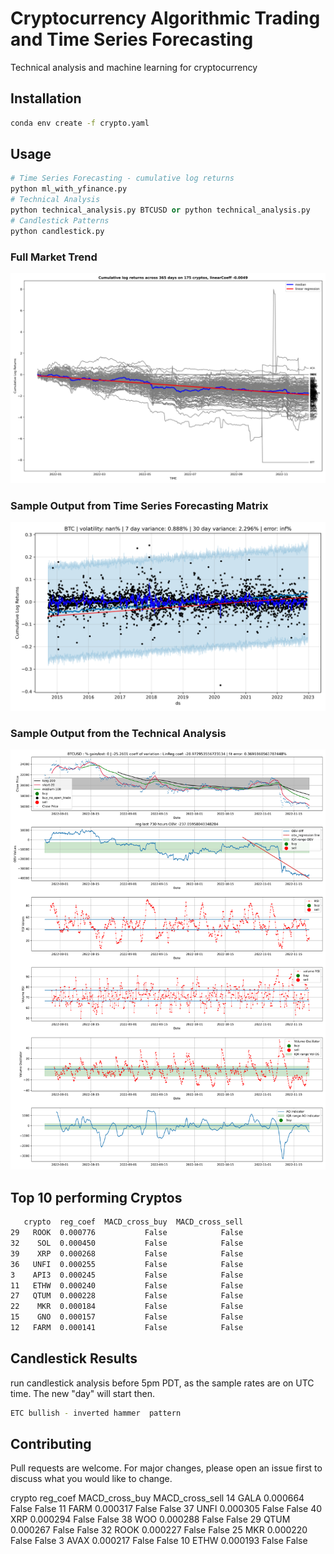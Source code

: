 # Cryptocurrency Algorithmic Trading and Time Series Forecasting

Technical analysis and machine learning for cryptocurrency

## Installation
```bash
conda env create -f crypto.yaml
```

## Usage

```python
# Time Series Forecasting - cumulative log returns
python ml_with_yfinance.py
# Technical Analysis
python technical_analysis.py BTCUSD or python technical_analysis.py
# Candlestick Patterns
python candlestick.py
```
### Full Market Trend
![alt text](https://github.com/bszek213/cryptoML/blob/dev/full_market_trend.png)
### Sample Output from Time Series Forecasting Matrix
![alt text](https://github.com/bszek213/cryptoML/blob/dev/forecast_ML/BTC/BTC.png)

### Sample Output from the Technical Analysis
![alt text](https://github.com/bszek213/cryptoML/blob/dev/technical_analysis/BTCUSD.png)

## Top 10 performing Cryptos
```bash
   crypto  reg_coef  MACD_cross_buy  MACD_cross_sell
29   ROOK  0.000776           False            False
32    SOL  0.000450           False            False
39    XRP  0.000268           False            False
36   UNFI  0.000255           False            False
3    API3  0.000245           False            False
11   ETHW  0.000240           False            False
27   QTUM  0.000228           False            False
22    MKR  0.000184           False            False
15    GNO  0.000157           False            False
12   FARM  0.000141           False            False
```
## Candlestick Results
run candlestick analysis before 5pm PDT, as the sample rates are on UTC time. The
new "day" will start then.
```bash
ETC bullish - inverted hammer  pattern
```
## Contributing
Pull requests are welcome. For major changes, please open an issue first to discuss what you would like to change.

   crypto  reg_coef  MACD_cross_buy  MACD_cross_sell
14   GALA  0.000664           False            False
11   FARM  0.000317           False            False
37   UNFI  0.000305           False            False
40    XRP  0.000294           False            False
38    WOO  0.000288           False            False
29   QTUM  0.000267           False            False
32   ROOK  0.000227           False            False
25    MKR  0.000220           False            False
3    AVAX  0.000217           False            False
10   ETHW  0.000193           False            False